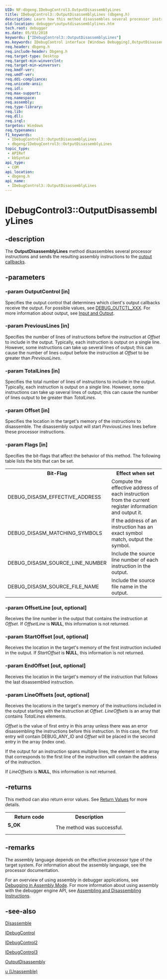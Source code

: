 ```yaml
---
UID: NF:dbgeng.IDebugControl3.OutputDisassemblyLines
title: IDebugControl3::OutputDisassemblyLines (dbgeng.h)
description: Learn how this method disassembles several processor instructions and sends the resulting assembly instructions to the output callbacks.
old-location: debugger\outputdisassemblylines.htm
tech.root: debugger
ms.date: 05/03/2018
keywords: ["IDebugControl3::OutputDisassemblyLines"]
ms.keywords: IDebugControl interface [Windows Debugging],OutputDisassemblyLines method, IDebugControl2 interface [Windows Debugging],OutputDisassemblyLines method, IDebugControl2::OutputDisassemblyLines, IDebugControl3 interface [Windows Debugging],OutputDisassemblyLines method, IDebugControl3.OutputDisassemblyLines, IDebugControl3::OutputDisassemblyLines, IDebugControl::OutputDisassemblyLines, IDebugControl_51f0991b-9b9d-4a21-89be-099537a78ea5.xml, OutputDisassemblyLines, OutputDisassemblyLines method [Windows Debugging], OutputDisassemblyLines method [Windows Debugging],IDebugControl interface, OutputDisassemblyLines method [Windows Debugging],IDebugControl2 interface, OutputDisassemblyLines method [Windows Debugging],IDebugControl3 interface, dbgeng/IDebugControl2::OutputDisassemblyLines, dbgeng/IDebugControl3::OutputDisassemblyLines, dbgeng/IDebugControl::OutputDisassemblyLines, debugger.outputdisassemblylines
req.header: dbgeng.h
req.include-header: Dbgeng.h
req.target-type: Desktop
req.target-min-winverclnt: 
req.target-min-winversvr: 
req.kmdf-ver: 
req.umdf-ver: 
req.ddi-compliance: 
req.unicode-ansi: 
req.idl: 
req.max-support: 
req.namespace: 
req.assembly: 
req.type-library: 
req.lib: 
req.dll: 
req.irql: 
targetos: Windows
req.typenames: 
f1_keywords:
 - IDebugControl3::OutputDisassemblyLines
 - dbgeng/IDebugControl3::OutputDisassemblyLines
topic_type:
 - APIRef
 - kbSyntax
api_type:
 - COM
api_location:
 - dbgeng.h
api_name:
 - IDebugControl3::OutputDisassemblyLines
---
```


# IDebugControl3::OutputDisassemblyLines


## -description

The <b>OutputDisassemblyLines</b> method disassembles several processor instructions and sends the resulting assembly instructions to the <a href="/windows-hardware/drivers/debugger/using-input-and-output">output callbacks</a>.

## -parameters

### -param OutputControl [in]


Specifies the output control that determines which client's output callbacks receive the output.  For possible values, see <a href="/windows-hardware/drivers/debugger/debug-outctl-xxx">DEBUG_OUTCTL_XXX</a>.  For more information about output, see <a href="/windows-hardware/drivers/debugger/input-and-output">Input and Output</a>.

### -param PreviousLines [in]


Specifies the number of lines of instructions before the instruction at <i>Offset</i> to include in the output.  Typically, each instruction is output on a single line.  However, some instructions can take up several lines of output; this can cause the number of lines output before the instruction at <i>Offset</i> to be greater than <i>PreviousLines</i>.

### -param TotalLines [in]


Specifies the total number of lines of instructions to include in the output.  Typically, each instruction is output on a single line.  However, some instructions can take up several lines of output; this can cause the number of lines output to be greater than <i>TotalLines</i>.

### -param Offset [in]


Specifies the location in the target's memory of the instructions to disassemble.  The disassembly output will start <i>PreviousLines</i> lines before these processor instructions.

### -param Flags [in]


Specifies the bit-flags that affect the behavior of this method.  The following table lists the bits that can be set.

<table>
<tr>
<th>Bit-Flag</th>
<th>Effect when set</th>
</tr>
<tr>
<td>
DEBUG_DISASM_EFFECTIVE_ADDRESS

</td>
<td>
Compute the effective address of each instruction from the current register information and output it.

</td>
</tr>
<tr>
<td>
DEBUG_DISASM_MATCHING_SYMBOLS

</td>
<td>
If the address of an instruction has an exact symbol match, output the symbol.

</td>
</tr>
<tr>
<td>
DEBUG_DISASM_SOURCE_LINE_NUMBER

</td>
<td>
Include the source line number of each instruction in the output.

</td>
</tr>
<tr>
<td>
DEBUG_DISASM_SOURCE_FILE_NAME

</td>
<td>
Include the source file name in the output.

</td>
</tr>
</table>

### -param OffsetLine [out, optional]


Receives the line number in the output that contains the instruction at <i>Offset</i>.  If <i>OffsetLine</i> is <b>NULL</b>, this information is not returned.

### -param StartOffset [out, optional]


Receives the location in the target's memory of the first instruction included in the output.  If <i>StartOffset</i> is <b>NULL</b>, this information is not returned.

### -param EndOffset [out, optional]


Receives the location in the target's memory of the instruction that follows the last disassembled instruction.

### -param LineOffsets [out, optional]


Receives the locations in the target's memory of the instructions included in the output starting with the instruction at <i>Offset</i>.  <i>LineOffsets</i> is an array that contains <i>TotalLines</i> elements.

<i>Offset</i> is the value of first entry in this array unless there was an error disassembling the instructions before this instruction. In this case, the first entry will contain DEBUG_ANY_ID and <i>Offset</i> will be placed in the second entry in the array (index one).

If the output for an instruction spans multiple lines, the element in the array that corresponds to the first line of the instruction will contain the address of the instruction. 

If <i>LineOffsets</i> is <b>NULL</b>, this information is not returned.

## -returns

This method can also return error values.  See <a href="/windows-hardware/drivers/debugger/hresult-values">Return Values</a> for more details.

<table>
<tr>
<th>Return code</th>
<th>Description</th>
</tr>
<tr>
<td width="40%">
<dl>
<dt><b>S_OK</b></dt>
</dl>
</td>
<td width="60%">
The method was successful.

</td>
</tr>
</table>

## -remarks

The assembly language depends on the effective processor type of the target system.  For information about the assembly language, see the processor documentation.

For an overview of using assembly in debugger applications, see <a href="/windows-hardware/drivers/debugger/debugging-in-assembly-mode">Debugging in Assembly Mode</a>.  For more information about using assembly with the debugger engine API, see <a href="/windows-hardware/drivers/debugger/assembling-and-disassembling-instructions">Assembling and Disassembling Instructions</a>.

## -see-also

<a href="/windows-hardware/drivers/ddi/dbgeng/nf-dbgeng-idebugcontrol3-disassemble">Disassemble</a>



<a href="/windows-hardware/drivers/ddi/dbgeng/nn-dbgeng-idebugcontrol">IDebugControl</a>



<a href="/windows-hardware/drivers/ddi/dbgeng/nn-dbgeng-idebugcontrol2">IDebugControl2</a>



<a href="/windows-hardware/drivers/ddi/dbgeng/nn-dbgeng-idebugcontrol3">IDebugControl3</a>



<a href="/windows-hardware/drivers/ddi/dbgeng/nf-dbgeng-idebugcontrol3-outputdisassembly">OutputDisassembly</a>



<a href="/windows-hardware/drivers/debugger/u--unassemble-">u (Unassemble)</a>

